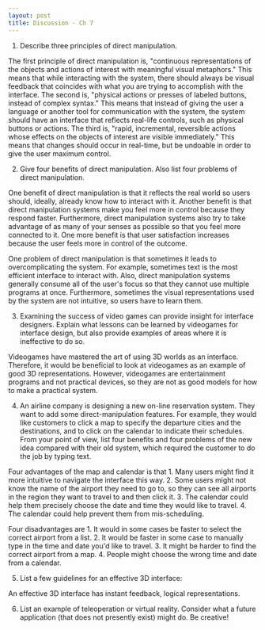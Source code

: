 ```yaml
---
layout: post
title: Discussion - Ch 7
---
```


1. Describe three principles of direct manipulation.

  The first principle of direct manipulation is, "continuous representations of the objects and actions of interest with meaningful visual metaphors." This means that while interacting with the system, there should always be visual feedback that coincides with what you are trying to accomplish with the interface. The second is, "physical actions or presses of labeled buttons, instead of complex syntax." This means that instead of giving the user a language or another tool for communication with the system, the system should have an interface that reflects real-life controls, such as physical buttons or actions. The third is, "rapid, incremental, reversible actions whose effects on the objects of interest are visible immediately." This means that changes should occur in real-time, but be undoable in order to give the user maximum control.

2. Give four benefits of direct manipulation. Also list four problems of direct manipulation.

  One benefit of direct manipulation is that it reflects the real world so users should, ideally, already know how to interact with it. Another benefit is that direct manipulation systems make you feel more in control because they respond faster. Furthermore, direct manipulation systems also try to take advantage of as many of your senses as possible so that you feel more connected to it. One more benefit is that user satisfaction increases because the user feels more in control of the outcome.

  One problem of direct manipulation is that sometimes it leads to overcomplicating the system. For example, sometimes text is the most efficient interface to interact with. Also, direct manipulation systems generally consume all of the user's focus so that they cannot use multiple programs at once. Furthermore, sometimes the visual representations used by the system are not intuitive, so users have to learn them.

3. Examining the success of video games can provide insight for interface designers. Explain what lessons can be learned by videogames for interface design, but also provide examples of areas where it is ineffective to do so.

  Videogames have mastered the art of using 3D worlds as an interface. Therefore, it would be beneficial to look at videogames as an example of good 3D representations.
  However, videogames are entertainment programs and not practical devices, so they are not as good models for how to make a practical system.

4. An airline company is designing a new on-line reservation system. They want to add some direct-manipulation features. For example, they would like customers to click a map to specify the departure cities and the destinations, and to click on the calendar to indicate their schedules. From your point of view, list four benefits and four problems of the new idea compared with their old system, which required the customer to do the job by typing text.

  Four advantages of the map and calendar is that 1. Many users might find it more intuitive to navigate the interface this way. 2. Some users might not know the name of the airport they need to go to, so they can see all airports in the region they want to travel to and then click it. 3. The calendar could help them precisely choose the date and time they would like to travel. 4. The calendar could help prevent them from mis-scheduling.

  Four disadvantages are 1. It would in some cases be faster to select the correct airport from a list. 2. It would be faster in some case to manually type in the time and date you'd like to travel. 3. It might be harder to find the correct airport from a map. 4. People might choose the wrong time and date from a calendar.

5. List a few guidelines for an effective 3D interface:

  An effective 3D interface has instant feedback, logical representations.

6. List an example of teleoperation or virtual reality. Consider what a future application (that does not presently exist) might do. Be creative!
